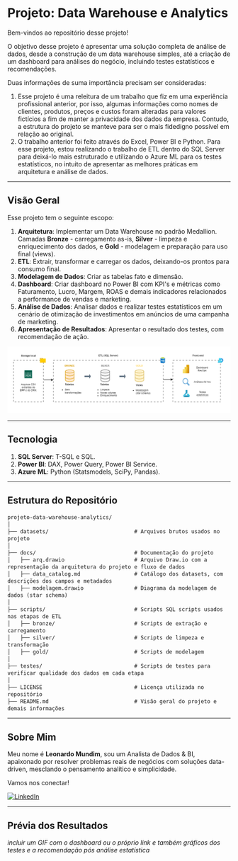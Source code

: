 # Projeto: Data Warehouse e Analytics 

Bem-vindos ao repositório desse projeto! 

O objetivo desse projeto é apresentar uma solução completa de análise de dados, desde a construção de um data warehouse simples, até a criação de um dashboard para análises do negócio, incluindo testes estatísticos e recomendações.

Duas informações de suma importância precisam ser consideradas:

1. Esse projeto é uma releitura de um trabalho que fiz em uma experiência profissional anterior, por isso, algumas informações como nomes de clientes, produtos, preços e custos foram alteradas para valores fictícios a fim de manter a privacidade dos dados da empresa. Contudo, a estrutura do projeto se manteve para ser o mais fidedigno possível em relação ao original.
2. O trabalho anterior foi feito através do Excel, Power BI e Python. Para esse projeto, estou realizando o trabalho de ETL dentro do SQL Server para deixá-lo mais estruturado e utilizando o Azure ML para os testes estatísticos, no intuito de apresentar as melhores práticas em arquitetura e análise de dados.


---

## Visão Geral

Esse projeto tem o seguinte escopo:

1. **Arquitetura**: Implementar um Data Warehouse no padrão Medallion. Camadas **Bronze** - carregamento as-is, **Silver** - limpeza e enriquecimento dos dados, e **Gold** - modelagem e preparação para uso final (views).
2. **ETL**: Extrair, transformar e carregar os dados, deixando-os prontos para consumo final.
3. **Modelagem de Dados**: Criar as tabelas fato e dimensão.
4. **Dashboard**: Criar dashboard no Power BI com KPI's e métricas como Faturamento, Lucro, Margem, ROAS e demais indicadores relacionados a performance de vendas e marketing.
5. **Análise de Dados**: Analisar dados e realizar testes estatísticos em um cenário de otimização de investimentos em anúncios de uma campanha de marketing.
6. **Apresentação de Resultados**: Apresentar o resultado dos testes, com recomendação de ação.

![Arquitetura](docs/arquitetura_final.drawio.png)


---
## Tecnologia 

1. **SQL Server**: T-SQL e SQL.
2. **Power BI**: DAX, Power Query, Power BI Service.
3. **Azure ML**: Python (Statsmodels, SciPy, Pandas).

---

## Estrutura do Repositório
```
projeto-data-warehouse-analytics/
│
├── datasets/                           # Arquivos brutos usados no projeto
│
├── docs/                               # Documentação do projeto
│   ├── arq.drawio                      # Arquivo Draw.io com a representação da arquitetura do projeto e fluxo de dados
│   ├── data_catalog.md                 # Catálogo dos datasets, com descrições dos campos e metadados
│   ├── modelagem.drawio                # Diagrama da modelagem de dados (star schema)
│
├── scripts/                            # Scripts SQL scripts usados nas etapas de ETL
│   ├── bronze/                         # Scripts de extração e carregamento
│   ├── silver/                         # Scripts de limpeza e transformação
│   ├── gold/                           # Scripts de modelagem
│
├── testes/                             # Scripts de testes para verificar qualidade dos dados em cada etapa
│
├── LICENSE                             # Licença utilizada no repositório
├── README.md                           # Visão geral do projeto e demais informações

```


---
## Sobre Mim

Meu nome é **Leonardo Mundim**, sou um Analista de Dados & BI, apaixonado por resolver problemas reais de negócios com soluções data-driven, mesclando o pensamento analítico e simplicidade.

Vamos nos conectar!

[![LinkedIn](https://img.shields.io/badge/LinkedIn-0077B5?style=for-the-badge&logo=linkedin&logoColor=white)](https://linkedin.com/in/leonardo-mundim)



---
## Prévia dos Resultados
*incluir um GIF com o dashboard ou o próprio link e também gráficos dos testes e a recomendação pós análise estatística*
